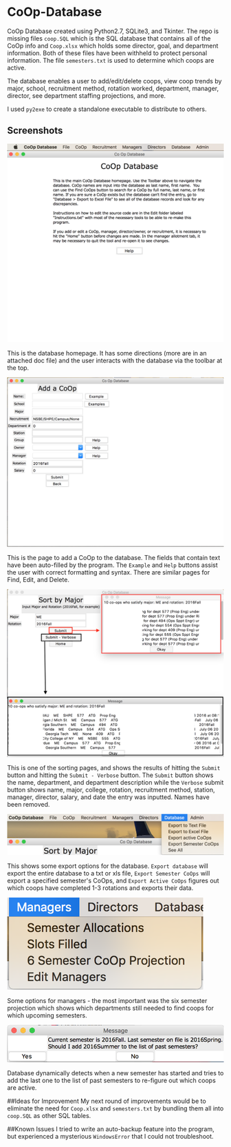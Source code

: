 # CoOp-Database
CoOp Database created using Python2.7, SQLite3, and Tkinter. The repo is missing files `coop.SQL` which is the SQL database that contains all of the CoOp info and `Coop.xlsx` which holds some director, goal, and department information. Both of these files have been withheld to protect personal information. The file `semesters.txt` is used to determine which coops are active.

The database enables a user to add/edit/delete coops, view coop trends by major, school, recruitment method, rotation worked, department, manager, director, see department staffing projections, and more. 

I used `py2exe` to create a standalone executable to distribute to others.

## Screenshots

<img src="https://github.com/alexkenan/CoOp-Database/blob/master/screenshots/7.png?raw=true">

This is the database homepage. It has some directions (more are in an attached doc file) and the user interacts with the database via the toolbar at the top. 

![Add a CoOp](https://github.com/alexkenan/CoOp-Database/blob/master/screenshots/2.png?raw=true)

This is the page to add a CoOp to the database. The fields that contain text have been auto-filled by the program. The `Example` and `Help` buttons assist the user with correct formatting and syntax. There are similar pages for Find, Edit, and Delete.


![Major](https://github.com/alexkenan/CoOp-Database/blob/master/screenshots/3.png?raw=true)

This is one of the sorting pages, and shows the results of hitting the `Submit` button and hitting the `Submit - Verbose` button. The `Submit` button shows the name, department, and department description while the `Verbose` submit button shows name, major, college, rotation, recruitment method, station, manager, director, salary, and date the entry was inputted. Names have been removed.

![Export](https://github.com/alexkenan/CoOp-Database/blob/master/screenshots/4.png?raw=true)

This shows some export options for the database. `Export database` will export the entire database to a txt or xls file, `Export Semester CoOps` will export a specified semester's CoOps, and `Export Active CoOps` figures out which coops have completed 1-3 rotations and exports their data.

![Manager](https://github.com/alexkenan/CoOp-Database/blob/master/screenshots/5.png?raw=true)

Some options for managers - the most important was the six semester projection which shows which departments still needed to find coops for which upcoming semesters.

![Smart](https://github.com/alexkenan/CoOp-Database/blob/master/screenshots/6.png?raw=true)

Database dynamically detects when a new semester has started and tries to add the last one to the list of past semesters to re-figure out which coops are active.


##Ideas for Improvement
My next round of improvements would be to eliminate the need for `Coop.xlsx` and `semesters.txt` by bundling them all into `coop.SQL` as other SQL tables.

##Known Issues
I tried to write an auto-backup feature into the program, but experienced a mysterious `WindowsError` that I could not troubleshoot.
